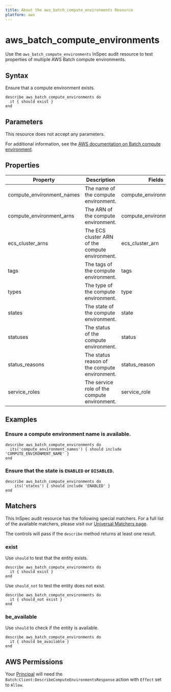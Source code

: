 ```yaml
---
title: About the aws_batch_compute_environments Resource
platform: aws
---
```


# aws_batch_compute_environments

Use the `aws_batch_compute_environments` InSpec audit resource to test properties of multiple AWS Batch compute environments.

## Syntax

Ensure that a compute environment exists.

    describe aws_batch_compute_environments do
      it { should exist }
    end

## Parameters

This resource does not accept any parameters.

For additional information, see the [AWS documentation on Batch compute environment](https://docs.aws.amazon.com/AWSCloudFormation/latest/UserGuide/aws-resource-batch-computeenvironment.html).

## Properties

| Property | Description | Fields |
| ---  | --- | --- |
| compute_environment_names | The name of the compute environment. | compute_environment_name |
| compute_environment_arns | The ARN of the compute environment. | compute_environment_arn |
| ecs_cluster_arns | The ECS cluster ARN of the compute environment. | ecs_cluster_arn |
| tags | The tags of the compute environment. | tags |
| types | The type of the compute environment. | type |
| states | The state of the compute environment. | state |
| statuses | The status of the compute environment. | status |
| status_reasons | The status reason of the compute environment. | status_reason |
| service_roles | The service role of the compute environment. | service_role |

## Examples

### Ensure a compute environment name is available.

    describe aws_batch_compute_environments do
      its('compute_environment_names') { should include 'COMPUTE_ENVIRONMENT_NAME' }
    end

### Ensure that the state is `ENABLED` or `DISABLED`.

    describe aws_batch_compute_environments do
        its('states') { should include 'ENABLED' }
    end
## Matchers

This InSpec audit resource has the following special matchers. For a full list of the available matchers, please visit our [Universal Matchers page](https://www.inspec.io/docs/reference/matchers/).

The controls will pass if the `describe` method returns at least one result.

### exist

Use `should` to test that the entity exists.

    describe aws_batch_compute_environments do
      it { should exist }
    end

Use `should_not` to test the entity does not exist.

    describe aws_batch_compute_environments do
      it { should_not exist }
    end

### be_available

Use `should` to check if the entity is available.

    describe aws_batch_compute_environments do
      it { should be_available }
    end

## AWS Permissions

Your [Principal](https://docs.aws.amazon.com/IAM/latest/UserGuide/intro-structure.html#intro-structure-principal) will need the `Batch:Client:DescribeComputeEnvironmentsResponse` action with `Effect` set to `Allow`.

